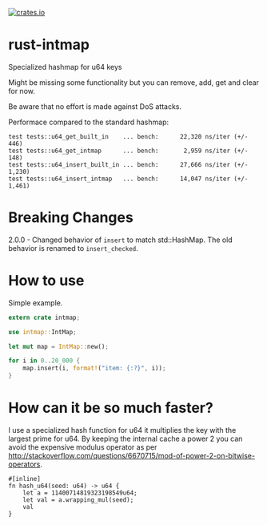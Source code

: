 [![crates.io](https://img.shields.io/crates/v/intmap.svg)](https://crates.io/crates/intmap)

# rust-intmap
Specialized hashmap for u64 keys

Might be missing some functionality but you can remove, add, get and clear for now.

Be aware that no effort is made against DoS attacks.

Performace compared to the standard hashmap:

````
test tests::u64_get_built_in    ... bench:      22,320 ns/iter (+/- 446)
test tests::u64_get_intmap      ... bench:       2,959 ns/iter (+/- 148)
test tests::u64_insert_built_in ... bench:      27,666 ns/iter (+/- 1,230)
test tests::u64_insert_intmap   ... bench:      14,047 ns/iter (+/- 1,461)
````
# Breaking Changes
2.0.0 - Changed behavior of `insert` to match std::HashMap. The old behavior is renamed to `insert_checked`. 

# How to use
Simple example.

````rust
extern crate intmap;

use intmap::IntMap;

let mut map = IntMap::new();

for i in 0..20_000 {
    map.insert(i, format!("item: {:?}", i));
}
````

# How can it be so much faster?
I use a specialized hash function for u64 it multiplies the key with the largest prime for u64. By keeping the internal cache a power 2 you can avoid the expensive modulus operator as per http://stackoverflow.com/questions/6670715/mod-of-power-2-on-bitwise-operators.
````
#[inline]
fn hash_u64(seed: u64) -> u64 {
    let a = 11400714819323198549u64;
    let val = a.wrapping_mul(seed);
    val
}
````
